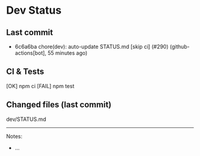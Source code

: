 # Dev Status

## Last commit
- 6c6a6ba chore(dev): auto-update STATUS.md [skip ci] (#290) (github-actions[bot], 55 minutes ago)
## CI & Tests
[OK] npm ci
[FAIL] npm test

## Changed files (last commit)
dev/STATUS.md

---
Notes:
- ...
